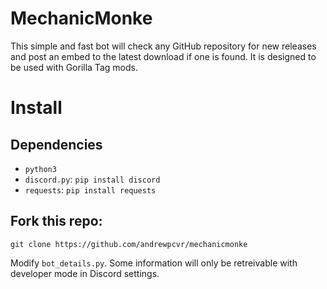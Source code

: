# MechanicMonke
This simple and fast bot will check any GitHub repository for new releases and post an embed to the latest download if one is found.
It is designed to be used with Gorilla Tag mods.

# Install
## Dependencies
- ``python3``
- ``discord.py``: ``pip install discord``
- ``requests``: ``pip install requests``

## Fork this repo:
```
git clone https://github.com/andrewpcvr/mechanicmonke
```

Modify ``bot_details.py``. Some information will only be retreivable with developer mode in Discord settings.